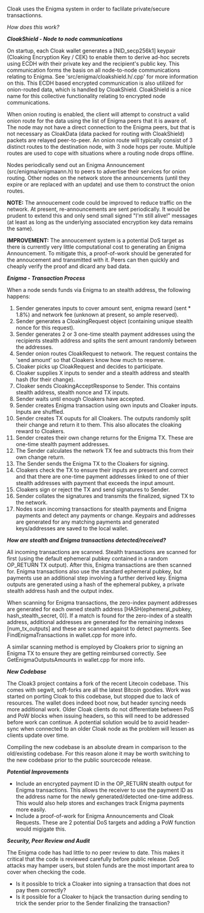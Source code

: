 Cloak uses the Enigma system in order to faclilate private/secure transactionns. 

_How does this work?_

_**CloakShield - Node to node communications**_

On startup, each Cloak wallet generates a [NID_secp256k1] keypair (Cloaking Encryption Key / CEK) to enable them to derive ad-hoc secrets using ECDH with their
private key and the recipient's public key. This communication forms the basis on all node-to-node communications relating to Enigma. See
'src/enigma/cloakshield.h/.cpp' for more information on this. This ECDH based encrypted communication is also utilized for onion-routed data,
which is handled by CloakShield. CloakShield is a nice name for this collective functionality relating to encrypted node communications.

When onion routing is enabled, the client will attempt to construct a valid onion route for the data using the list of Enigma peers that it is
aware of. The node may not have a direct connection to the Enigma peers, but that is not necessary as CloakData (data packed for routing with
CloakShield) packets are relayed peer-to-peer. An onion route will typically consist of 3 distinct routes to the destination node, with 3 node
hops per route. Multiple routes are used to cope with situations where a routing node drops offline.

Nodes periodically send out an Enigma Announcement (src/enigma/enigmaann.h) to peers to advertise their services for onion routing. Other nodes
on the network store the announcements (until they expire or are replaced with an update) and use them to construct the onion routes.

**NOTE:** The annoucement code could be improved to reduce traffic on the network. At present, re-announcements are sent periodically. It would
be prudent to extend this and only send small signed "I'm still alive!" messages (at least as long as the underlying associated encryption key
data remains the same).

**IMPROVEMENT:** The annoucement system is a potential DoS target as there is currently very little computational cost to generating an Enigma
Announcement. To mitigate this, a proof-of-work should be generated for the annoucement and transmitted with it. Peers can then quickly and
cheaply verify the proof and dicard any bad data.


_**Enigma - Transaction Process**_

When a node sends funds via Enigma to an stealth address, the following happens:

1. Sender generates inputs to cover amount sent, enigma reward (sent * 1.8%) and network fee (unknown at present, so ample reserved).
2. Sender generates a CloakingRequest object (containing unique stealth nonce for this request).
3. Sender generates 2 or 3 one-time stealth payment addresses using the recipients stealth address and splits the sent amount randomly between the addresses.
4. Sender onion routes CloakRequest to network. The request contains the 'send amount' so that Cloakers know how much to reserve.
5. Cloaker picks up CloakRequest and decides to participate.
6. Cloaker supplies X inputs to sender and a stealth address and stealth hash (for their change).
7. Cloaker sends CloakingAcceptResponse to Sender. This contains stealth address, stealth nonce and TX inputs.
8. Sender waits until enough Cloakers have accepted.
9. Sender creates Enigma transaction using own inputs and Cloaker inputs. Inputs are shuffled.
10. Sender creates TX ouputs for all Cloakers. The outputs randomly split their change and return it to them. This also allocates the cloaking reward to Cloakers.
11. Sender creates their own change returns for the Enigma TX. These are one-time stealth payment addresses.
12. The Sender calculates the network TX fee and subtracts this from their own change return.
13. The Sender sends the Enigma TX to the Cloakers for signing. 
14. Cloakers check the TX to ensure their inputs are present and correct and that there are one-time payment addresses linked to one of thier
stealth addresses with payment that exceeds the input amount.
15. Cloakers sign or reject the TX and send signatures to Sender.
16. Sender collates the signatures and transmits the finalized, signed TX to the network.
17. Nodes scan incoming transactions for stealth payments and Enigma payments and detect any payments or change. Keypairs and addresses are generated
for any matching payments and generated keys/addresses are saved to the local wallet.

_**How are stealth and Enigma transactions detected/received?**_

All incoming transactions are scanned. Stealth transactions are scanned for first (using the default ephemeral pubkey contained in a random OP_RETURN
TX output). After this, Enigma transactions are then scanned for. Enigma transactions also use the standard ephemeral pubkey, but payments use an additional
step involving a further derived key. Enigma outputs are generated using a hash of the ephemeral pubkey, a private stealth address hash and the output index.

When scanning for Enigma transactions, the zero-index payment addresses are generated for each owned stealth address
[HASH(ephemeral_pubkey, hash_stealth_secret, 0)]. If a match is found for the zero-index of a stealth address, additional addresses are generated for the
remaining indexes [num_tx_outputs] and these are scanned against to detect payments. See FindEnigmaTransactions in wallet.cpp for more info.

A similar scanning method is employed by Cloakers prior to signing an Enigma TX to ensure they are getting reimbursed correctly. See GetEnigmaOutputsAmounts
in wallet.cpp for more info.

_**New Codebase**_

The Cloak3 project contains a fork of the recent Litecoin codebase. This comes with segwit, soft-forks are all the latest Bitcoin goodies. Work was started
on porting Cloak to this codebase, but stopped due to lack of resources. The wallet does indeed boot now, but header syncing needs more additional work.
Older Cloak clients do not differentiate between PoS and PoW blocks when issuing headers, so this will need to be addressed before work can continue. A
potential solution would be to avoid header-sync when connected to an older Cloak node as the problem will lessen as clients update over time.

Compiling the new codebase is an absolute dream in comparison to the old/existing codebase. For this reason alone it may be worth switching to the new
codebase prior to the public sourcecode release.

_**Potential Improvements**_

* Include an encrypted payment ID in the OP_RETURN stealth output for Enigma transactions. This allows the receiver to use the payment ID as the address
name for the newly generated/detected one-time address. This would also help stores and exchanges track Enigma payments more easily.
* Include a proof-of-work for Enigma Announcements and Cloak Requests. These are 2 potential DoS targets and adding a PoW function would migigate this.

_**Security, Peer Review and Audit**_

The Enigma code has had little to no peer review to date. This makes it critical that the code is reviewed carefully before public release. DoS attacks
may hamper users, but stolen funds are the most important area to cover when checking the code.
* Is it possible to trick a Cloaker into signing a transaction that does not pay them correctly? 
* Is it possible for a Cloaker to hijack the transaction during sending to trick the sender prior to the Sender finalizing the transaction?
